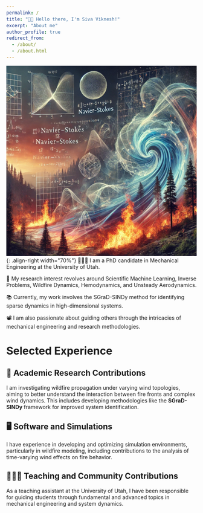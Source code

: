```yaml
---
permalink: /
title: "👋🏼 Hello there, I'm Siva Viknesh!"
excerpt: "About me"
author_profile: true
redirect_from: 
  - /about/
  - /about.html
---
```


<div class="justified">

![Illustration of dynamical system analysis](https://raw.githubusercontent.com/siva-viknesh/siva-viknesh.github.io/master/images/pic_dyna.webp){: .align-right width="70%"}
👨🏻‍💻 I am a PhD candidate in Mechanical Engineering at the University of Utah.

🔬 My research interest revolves around Scientific Machine Learning, Inverse Problems, Wildfire Dynamics, Hemodynamics, and Unsteady Aerodynamics. 

📚 Currently, my work involves the SGraD-SINDy method for identifying sparse dynamics in high-dimensional systems.

📽️ I am also passionate about guiding others through the intricacies of mechanical engineering and research methodologies.

# Selected Experience

## 🔬 Academic Research Contributions
I am investigating wildfire propagation under varying wind topologies, aiming to better understand the interaction between fire fronts and complex wind dynamics. This includes developing methodologies like the **SGraD-SINDy** framework for improved system identification.

## 🖥️ Software and Simulations
I have experience in developing and optimizing simulation environments, particularly in wildfire modeling, including contributions to the analysis of time-varying wind effects on fire behavior.

## 👨🏻‍🏫 Teaching and Community Contributions
As a teaching assistant at the University of Utah, I have been responsible for guiding students through fundamental and advanced topics in mechanical engineering and system dynamics.

</div>
